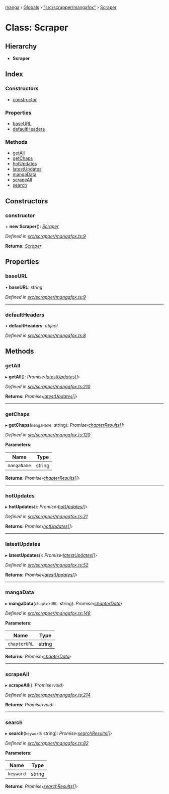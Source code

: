 [manga](../README.md) › [Globals](../globals.md) › ["src/scrapper/mangafox"](../modules/_src_scrapper_mangafox_.md) › [Scraper](_src_scrapper_mangafox_.scraper.md)

# Class: Scraper

## Hierarchy

* **Scraper**

## Index

### Constructors

* [constructor](_src_scrapper_mangafox_.scraper.md#constructor)

### Properties

* [baseURL](_src_scrapper_mangafox_.scraper.md#baseurl)
* [defaultHeaders](_src_scrapper_mangafox_.scraper.md#defaultheaders)

### Methods

* [getAll](_src_scrapper_mangafox_.scraper.md#getall)
* [getChaps](_src_scrapper_mangafox_.scraper.md#getchaps)
* [hotUpdates](_src_scrapper_mangafox_.scraper.md#hotupdates)
* [latestUpdates](_src_scrapper_mangafox_.scraper.md#latestupdates)
* [mangaData](_src_scrapper_mangafox_.scraper.md#mangadata)
* [scrapeAll](_src_scrapper_mangafox_.scraper.md#scrapeall)
* [search](_src_scrapper_mangafox_.scraper.md#search)

## Constructors

###  constructor

\+ **new Scraper**(): *[Scraper](_src_scrapper_mangafox_.scraper.md)*

*Defined in [src/scrapper/mangafox.ts:9](https://github.com/tushar1210/manga-node/blob/fed3e48/src/scrapper/mangafox.ts#L9)*

**Returns:** *[Scraper](_src_scrapper_mangafox_.scraper.md)*

## Properties

###  baseURL

• **baseURL**: *string*

*Defined in [src/scrapper/mangafox.ts:9](https://github.com/tushar1210/manga-node/blob/fed3e48/src/scrapper/mangafox.ts#L9)*

___

###  defaultHeaders

• **defaultHeaders**: *object*

*Defined in [src/scrapper/mangafox.ts:8](https://github.com/tushar1210/manga-node/blob/fed3e48/src/scrapper/mangafox.ts#L8)*

## Methods

###  getAll

▸ **getAll**(): *Promise‹[latestUpdates](../interfaces/_src_interfaces_responses_main_.latestupdates.md)[]›*

*Defined in [src/scrapper/mangafox.ts:210](https://github.com/tushar1210/manga-node/blob/fed3e48/src/scrapper/mangafox.ts#L210)*

**Returns:** *Promise‹[latestUpdates](../interfaces/_src_interfaces_responses_main_.latestupdates.md)[]›*

___

###  getChaps

▸ **getChaps**(`mangaName`: string): *Promise‹[chapterResults](../interfaces/_src_interfaces_responses_main_.chapterresults.md)[]›*

*Defined in [src/scrapper/mangafox.ts:120](https://github.com/tushar1210/manga-node/blob/fed3e48/src/scrapper/mangafox.ts#L120)*

**Parameters:**

Name | Type |
------ | ------ |
`mangaName` | string |

**Returns:** *Promise‹[chapterResults](../interfaces/_src_interfaces_responses_main_.chapterresults.md)[]›*

___

###  hotUpdates

▸ **hotUpdates**(): *Promise‹[hotUpdates](../interfaces/_src_interfaces_responses_main_.hotupdates.md)[]›*

*Defined in [src/scrapper/mangafox.ts:21](https://github.com/tushar1210/manga-node/blob/fed3e48/src/scrapper/mangafox.ts#L21)*

**Returns:** *Promise‹[hotUpdates](../interfaces/_src_interfaces_responses_main_.hotupdates.md)[]›*

___

###  latestUpdates

▸ **latestUpdates**(): *Promise‹[latestUpdates](../interfaces/_src_interfaces_responses_main_.latestupdates.md)[]›*

*Defined in [src/scrapper/mangafox.ts:52](https://github.com/tushar1210/manga-node/blob/fed3e48/src/scrapper/mangafox.ts#L52)*

**Returns:** *Promise‹[latestUpdates](../interfaces/_src_interfaces_responses_main_.latestupdates.md)[]›*

___

###  mangaData

▸ **mangaData**(`chapterURL`: string): *Promise‹[chapterData](../interfaces/_src_interfaces_responses_main_.chapterdata.md)›*

*Defined in [src/scrapper/mangafox.ts:148](https://github.com/tushar1210/manga-node/blob/fed3e48/src/scrapper/mangafox.ts#L148)*

**Parameters:**

Name | Type |
------ | ------ |
`chapterURL` | string |

**Returns:** *Promise‹[chapterData](../interfaces/_src_interfaces_responses_main_.chapterdata.md)›*

___

###  scrapeAll

▸ **scrapeAll**(): *Promise‹void›*

*Defined in [src/scrapper/mangafox.ts:214](https://github.com/tushar1210/manga-node/blob/fed3e48/src/scrapper/mangafox.ts#L214)*

**Returns:** *Promise‹void›*

___

###  search

▸ **search**(`keyword`: string): *Promise‹[searchResults](../interfaces/_src_interfaces_responses_main_.searchresults.md)[]›*

*Defined in [src/scrapper/mangafox.ts:82](https://github.com/tushar1210/manga-node/blob/fed3e48/src/scrapper/mangafox.ts#L82)*

**Parameters:**

Name | Type |
------ | ------ |
`keyword` | string |

**Returns:** *Promise‹[searchResults](../interfaces/_src_interfaces_responses_main_.searchresults.md)[]›*
